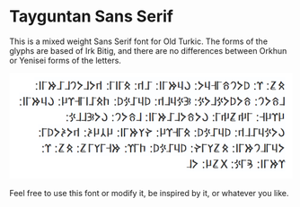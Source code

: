 # Tayguntan Sans Serif

This is a mixed weight Sans Serif font for Old Turkic. The forms of the glyphs are based of Irk Bitig, and there are no differences between Orkhun or Yenisei forms of the letters.

![Image Screenshot](https://github.com/tayguntan/font/blob/main/Screenshot.png)



Feel free to use this font or modify it, be inspired by it, or whatever you like.
